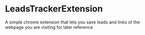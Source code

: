 # LeadsTrackerExtension
A simple chrome extension that lets you save leads and links of the webpage you are visiting for later reference
